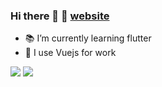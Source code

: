 ### Hi there 👋 👋 [website](https://www.chavesgu.com)

- 📚 I’m currently learning flutter
- 💼 I use Vuejs for work

<img src="https://github-readme-stats.vercel.app/api?username=chavesgu&show_icons=true&icon_color=bc0b0b&text_color=718096&bg_color=ffffff&hide_title=true" />
<img src="https://github-readme-stats.vercel.app/api/top-langs/?username=chavesgu&layout=compact&hide_title=true" />

<!--
**chavesgu/chavesgu** is a ✨ _special_ ✨ repository because its `README.md` (this file) appears on your GitHub profile.

Here are some ideas to get you started:

- 🔭 I’m currently working on ...
- 🌱 I’m currently learning ...
- 👯 I’m looking to collaborate on ...
- 🤔 I’m looking for help with ...
- 💬 Ask me about ...
- 📫 How to reach me: ...
- 😄 Pronouns: ...
- ⚡ Fun fact: ...

-->
